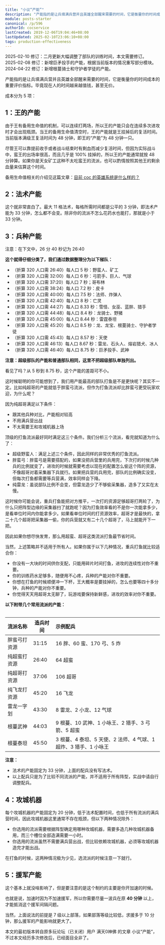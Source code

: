 ```yaml
---
title: "小议“产能”"
description: "产能指的是让兵填满兵营并且英雄全部醒来需要的时间，它是衡量你的时间成本的重要评价指标。毕竟现在人的时间越来越值钱，甚至无价。成本分为 5 项：王的产能、法术产能、兵种产能、攻城机器产能、援军产能。"
module: posts-starter
canonical: /p/596
authorId: cocservice
lastCreated: 2019-12-06T19:04:46+08:00
lastUpdated: 2025-02-10T23:06:10+08:00
tags: production-effectiveness
---
```


<PostHistory>
2025-02-10 修订：二月更新大幅调整了部队的训练时间，本文需要修订。<br>
2025-02-08 修订：新增巨矛投手的产能，根据当前版本的情况重写部分模块。<br>
2024-04-22 修订：新增根蔓骑士和守护者学徒的产能。<br>
</PostHistory>

产能指的是让兵填满兵营并且英雄全部醒来需要的时间，它是衡量你的时间成本的重要评价指标。毕竟现在人的时间越来越值钱，甚至无价。

成本分为 5 项：

## 1：王的产能

由于王有备用生命值的机制，可以连续打两场，所以王的产能只会在连续多次进攻时才会出现瓶颈。当王的备用生命值清空时，王的产能就是王挂掉后的复活时间。当前版本满级王复活时间为 48 分钟，即王的“产能”为 48 分钟一只。

尽管王可以靠提前收手或者战斗结束时有剩血而减少复活时间，但因为实际战斗中，蛮王的出场率很高，而且几乎是 100% 挂掉的，所以王的产能通常就按 48 分钟算。如果你是天女矿工这种不太吃蛮王的流派，也可以酌情按照其他王的剩余血量来估算这个时间。

备用生命值相关的介绍见这篇文章：[目前 coc 的英雄系统是什么样的？](/p/6827)

## 2：法术产能

这个就非常直白了。最大 11 格法术，每格所需时间都是公平的 3 分钟，即法术产能为 33 分钟，怎么都不会变。除非你的流派不怎么花药水也能打，那就是小于 33 分钟。

## 3：兵种产能

注意：在下文中，26 分 40 秒记为 26:40

**这个就得仔细分类了，我们通过数据整理分为以下梯队：**

- （折算 320 人口需 26:40）每人口 5 秒：野蛮人、矿工
- （折算 320 人口需 32:00）每人口 6 秒：弓箭手、巨人、气球
- （折算 320 人口需 37:20）每人口 7 秒；哥布林
- （折算 320 人口需 38:24）每人口 7.2 秒：皮卡
- （折算 320 人口需 40:00）每人口 7.5 秒：法师、炸弹人
- （折算 320 人口需 42:40）每人口 8 秒：亡灵
- （折算 320 人口需 44:27）每人口 8.33 秒：雪怪、女巫、蓝胖、猎手
- （折算 320 人口需 44:48）每人口 8.4 秒：龙骑士、野猪
- （折算 320 人口需 45:00）每人口 8.44 秒：雷霆泰坦
- （折算 320 人口需 45:20）每人口 8.5 秒：龙、龙宝、根蔓骑士、守护者学徒
- （折算 320 人口需 45:43）每人口 8.57 秒：天使
- （折算 320 人口需 46:13）每人口 8.67 秒：雷龙、石头人、熔岩猎犬、冰人
- （折算 320 人口需 46:40）每人口 8.75 秒：巨矛投手、武神

**注意：超级部队的产能和普通部队相同，这里不把超级部队单独列出。**

看见了吗？从 5 秒到 8.75 秒，这个产能的差距可不小。

这时候聪明的你可能想到了，我们用产能最高的部队打鱼是不是更快呢？其实不一定。比如纯超哥的产能就低于胖蛮弓流派，但作为打鱼流派却比胖蛮弓更受玩家欢迎，为什么呢？

因为纯超哥满足以下条件：

- 跟其他兵种对比，产能相对较高
- 不用满兵营出战
- 不太需要王和攻城机器上场

顶级的打鱼流派最好同时满足这三个条件。我们分析三个流派，看完就知道为什么了：

- 超级野蛮人：满足上述三个条件，因此同样的非常优秀的打鱼流派。
- 胖蛮弓：胖蛮弓是需要搭配的，如果没把兵营里的兵用完，下次打的时候几种兵的比例就变了，进攻的时候就需要考虑以现在的配置怎么偷这个阵的资源，不像超哥对着采集器下兵就行。如果把兵营的兵用完，部队的比例确实没变，但每次打鱼都需要等兵营满，效率同样会下降。
- 纯雷龙：虽说部队比例不会变，但雷龙造少了不够偷采集器，造多了又实在太慢。

这时候你可能会说，重兵打鱼能把对方推平，一次打的资源足够超哥打两轮了，为什么只把阵型边缘的采集器扫了就跑呢？因为打鱼效率看的不是你一次能拿多少，是看单位时间内你能拿多少。如果看单位时间的打资源效率，超哥才是最快的，拿二十几个超哥把采集器一偷，你的兵营就又有二十几个超哥了，马上就能开下一把。

因此如果你想尽快发育，那么用超蛮、超哥这类流派打鱼最节省时间。

当然，上述策略并不适用于所有人。如果你属于以下几种情况，重兵打鱼就比较适合你：

- 你没有一大块的时间供你支配，只能用碎片时间打鱼，进攻的连续性对你不重要。
- 你的训练药水足够多，随便用不心疼，兵种的产能对你不重要。
- 你想在打鱼的时候顺便冲一下杯，王大概率是要挂掉的，怎么也要等四十多分钟，兵种的产能对你不重要。
- 你觉得天天用超哥太无聊了，玩游戏要保持新鲜感，进攻的效率对你不重要。

**以下附带几个常用流派的产能：**

<Table maxWidth="750px">

| 流派名称 | 造兵时间 | 示例配兵 |
|   :--   |   ---    |   :--   |
| 胖蛮弓打资源 | 31:15 | 16 胖、60 蛮、170 弓、5 炸 |
| 纯超蛮打资源 | 26:40 | 64 超蛮 |
| 纯超哥打资源 | 37:06 | 106 超哥 |
| 纯飞龙打资源 | 45:20 | 16 飞龙 |
| 雷龙一字划 | 43:30 | 8 雷龙、2 小龙、12 气球 |
| 根蔓武神 | 44:03 | 9 根蔓、10 武神、1 小咏王、2 猎手、3 弓箭、5 超蛮 |
| 根蔓泰坦 | 45:50 | 3 根蔓、4 泰坦、5 天使、2 法师、4 气球、1 超炸、3 猎手、1 小咏王 |

</Table>

**注意：**

- 法术的产能固定为 33 分钟，上面的配兵没有写法术。
- 以上配兵只是为了比较不同流派的产能，并不适用于所有阵型，实战中请自行调整配兵。

## 4：攻城机器

每个攻城机器的产能固定为 20 分钟，低于法术配置时间，也低于所有流派的满兵营时间，因此攻城机器这里通常不存在瓶颈，但以下两种情况除外：

- 你选用的流派需要根据阵型确定用哪种攻城机器，需要多造几种攻城机器备用，而三个槽位全部造满需要一小时。
- 你选用的流派虽然不需要满兵营出战，但比较依赖攻城机器，必须等攻城机器造完才能出战。

在打鱼的时候，这两种情况极为少见，选流派的时候注意一下就行。

## 5：援军产能

这个基本上就没啥影响了，但是要注意的是这个制约的主要是你开加速的时候。

也就是说，加速时因为不加速援军，所以你需要尽量一波兵在原 **40 分钟** 以上，才能抵消这个援军间隔问题。

当然，上面说法的前提是 7 级以上部落，如果部落等级比较低，求援多于 10 分钟，那么援军的产能影响就更大了。

<PostCopyright>
本文的最初版本转自原多玩论坛（已关闭）用户 满天0神佛 的文章 小议“产能”，不过本文经历多次修改后，已经面目全非了。
</PostCopyright>